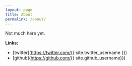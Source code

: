 ```yaml
---
layout: page
title: About
permalink: /about/
---
```


Not much here yet.

**Links:**

+ [twitter](https://twitter.com/{{ site.twitter_username }})
+ [github](https://github.com/{{ site.github_username}})
